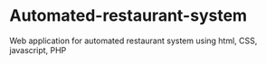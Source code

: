 # Automated-restaurant-system
Web application for automated restaurant system using html, CSS, javascript, PHP
